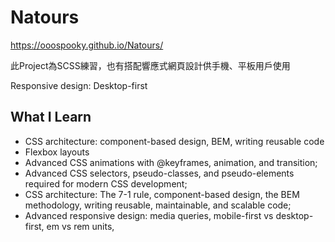 # Natours
 https://ooospooky.github.io/Natours/

此Project為SCSS練習，也有搭配響應式網頁設計供手機、平板用戶使用

Responsive design: Desktop-first




## What I Learn
* CSS architecture: component-based design, BEM, writing reusable code
* Flexbox layouts
* Advanced CSS animations with @keyframes, animation, and transition;
* Advanced CSS selectors, pseudo-classes, and pseudo-elements required for modern CSS development;
* CSS architecture: The 7-1 rule, component-based design, the BEM methodology, writing reusable, maintainable, and scalable code;
* Advanced responsive design: media queries, mobile-first vs desktop-first, em vs rem units,
